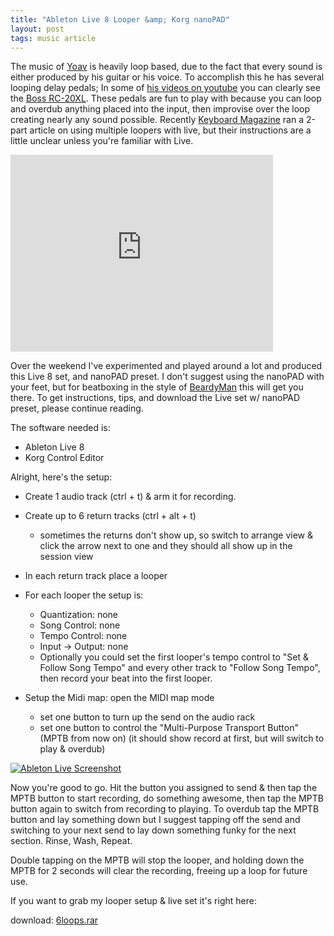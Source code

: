 ```yaml
---
title: "Ableton Live 8 Looper &amp; Korg nanoPAD"
layout: post
tags: music article
---
```


The music of [Yoav](http://www.yoavmusic.com/) is heavily loop based, due to
the fact that every sound is either produced by his guitar or his voice. To
accomplish this he has several looping delay pedals<!--more-->; In some of [his videos on
youtube](http://www.youtube.com/user/Yoavmusic) you can clearly see the [Boss
RC-20XL](http://www.bosscorp.co.jp/products/en/RC-20XL/). These pedals are fun
to play with because you can loop and overdub anything placed into the input,
then improvise over the loop creating nearly any sound possible. Recently
[Keyboard Magazine](http://www.keyboardmag.com/) ran a 2-part article on using
multiple loopers with live, but their instructions are a little unclear unless
you're familiar with Live.

<iframe width="420" height="315" src="http://www.youtube.com/embed/7qpUFDoNBHs" frameborder="0">
</iframe>

Over the weekend I've experimented and played around a lot and produced this
Live 8 set, and nanoPAD preset. I don't suggest using the nanoPAD with your
feet, but for beatboxing in the style of
[BeardyMan](http://www.youtube.com/watch?v=2XryzjprNqE) this will get you
there. To get instructions, tips, and download the Live set w/ nanoPAD preset,
please continue reading.

The software needed is:

* Ableton Live 8
* Korg Control Editor

Alright, here's the setup:

* Create 1 audio track (ctrl + t) & arm it for recording.

* Create up to 6 return tracks (ctrl + alt + t)
   * sometimes the returns don't show up, so switch to arrange view & click the arrow next to one and they should all show up in the session view

* In each return track place a looper

* For each looper the setup is:
   * Quantization: none
   * Song Control: none
   * Tempo Control: none
   * Input -> Output: none
   * Optionally you could set the first looper's tempo control to "Set & Follow Song Tempo" and every other track to "Follow Song Tempo", then record your beat into the first looper.

* Setup the Midi map: open the MIDI map mode
   * set one button to turn up the send on the audio rack
   * set one button to control the "Multi-Purpose Transport Button" (MPTB from now on) (it should show record at first, but will switch to play & overdub)


[![Ableton Live Screenshot](http://3.bp.blogspot.com/_KHL6Vvj96Eo/SsERS0B4EfI/AAAAAAAAAjU/pHS-fROSGsc/s320/screenshot.jpg)](http://3.bp.blogspot.com/_KHL6Vvj96Eo/SsERS0B4EfI/AAAAAAAAAjU/pHS-fROSGsc/s1600-h/screenshot.jpg)


Now you're good to go. Hit the button you assigned to send & then tap the MPTB
button to start recording, do something awesome, then tap the MPTB button
again to switch from recording to playing. To overdub tap the MPTB button and
lay something down but I suggest tapping off the send and switching to your
next send to lay down something funky for the next section. Rinse, Wash,
Repeat.


Double tapping on the MPTB will stop the looper, and holding down the MPTB for
2 seconds will clear the recording, freeing up a loop for future use.


If you want to grab my looper setup & live set it's right here:

download:
[6loops.rar](http://rewiredforsoundblogger.googlecode.com/files/6loops.rar)
